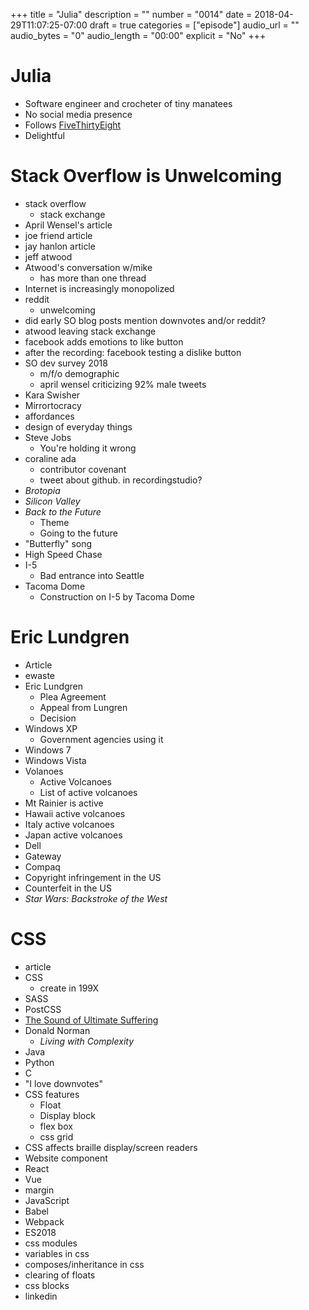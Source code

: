 +++
title = "Julia"
description = ""
number = "0014"
date = 2018-04-29T11:07:25-07:00
draft = true
categories = ["episode"]
audio_url = ""
audio_bytes = "0"
audio_length = "00:00"
explicit = "No"
+++

# Julia
- Software engineer and crocheter of tiny manatees
- No social media presence
- Follows [FiveThirtyEight](http://fivethirtyeight.com)
- Delightful

# Stack Overflow is Unwelcoming
- stack overflow
  - stack exchange
- April Wensel's article
- joe friend article
- jay hanlon article
- jeff atwood
- Atwood's conversation w/mike
  - has more than one thread
- Internet is increasingly monopolized
- reddit
  - unwelcoming
- did early SO blog posts mention downvotes and/or reddit?
- atwood leaving stack exchange
- facebook adds emotions to like button
- after the recording: facebook testing a dislike button
- SO dev survey 2018
  - m/f/o demographic
  - april wensel criticizing 92% male tweets
- Kara Swisher
- Mirrortocracy
- affordances
- design of everyday things
- Steve Jobs
  - You're holding it wrong
- coraline ada
  - contributor covenant
  - tweet about github. in recordingstudio?
- *Brotopia*
- *Silicon Valley*
- *Back to the Future*
  - Theme
  - Going to the future
- "Butterfly" song
- High Speed Chase
- I-5
  - Bad entrance into Seattle
- Tacoma Dome
  - Construction on I-5 by Tacoma Dome

# Eric Lundgren
- Article
- ewaste
- Eric Lundgren
  - Plea Agreement
  - Appeal from Lungren
  - Decision
- Windows XP
  - Government agencies using it
- Windows 7
- Windows Vista
- Volanoes
  - Active Volcanoes
  - List of active volcanoes
- Mt Rainier is active
- Hawaii active volcanoes
- Italy active volcanoes
- Japan active volcanoes
- Dell
- Gateway
- Compaq
- Copyright infringement in the US
- Counterfeit in the US
- *Star Wars: Backstroke of the West*

# CSS
- article
- CSS
  - create in 199X
- SASS
- PostCSS
- [The Sound of Ultimate Suffering](https://www.youtube.com/watch?v=VEAGAAQJ7DM)
- Donald Norman
  - *Living with Complexity*
- Java
- Python
- C
- "I love downvotes"
- CSS features
  - Float
  - Display block
  - flex box
  - css grid
- CSS affects braille display/screen readers
- Website component
- React
- Vue
- margin
- JavaScript
- Babel
- Webpack
- ES2018
- css modules
- variables in css
- composes/inheritance in css
- clearing of floats
- css blocks
- linkedin

